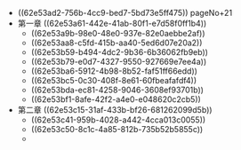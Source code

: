 - ((62e53ad2-756b-4cc9-bed7-5bd73e5ff475))  pageNo+21
- 第一章 ((62e53a61-442e-41ab-80f1-e7d58f0ff1b4))
	- ((62e53a9b-98e0-48e0-937e-82e0aebbe2af))
	- ((62e53aa8-c5fd-415b-aa40-5ed6d07e20a2))
	- ((62e53b59-b494-4dc2-9b36-6b36062fb9eb))
	- ((62e53b79-e0d7-4327-9550-927669e7ee4a))
	- ((62e53ba6-5912-4b98-8b52-faf51ff66edd))
	- ((62e53bc5-0c30-408f-8e61-60fbeafafdf4))
	- ((62e53bda-ec81-4258-9046-3608ef93701b))
	- ((62e53bf1-8afe-42f2-a4e0-e048620c2cb5))
- 第二章 ((62e53c15-31af-433b-bf26-681262099d5b))
	- ((62e53c41-959b-4028-a442-4cca013c0055))
	- ((62e53c50-8c1c-4a85-812b-735b52b5855c))
	-